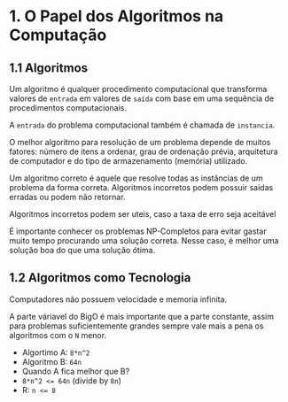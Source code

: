 # 1. O Papel dos Algoritmos na Computação

## 1.1 Algoritmos

Um algoritmo é qualquer procedimento computacional que transforma valores de `entrada` em valores de `saída` com base em
uma sequência de procedimentos computacionais.

A `entrada` do problema computacional também é chamada de `instancia`.

O melhor algoritmo para resolução de um problema depende de muitos fatores: número de itens a ordenar, grau de ordenação
prévia, arquitetura de computador e do tipo de armazenamento (memória) utilizado.

Um algoritmo correto é aquele que resolve todas as instâncias de um problema da forma correta. Algoritmos incorretos podem
possuir saidas erradas ou podem não retornar.

Algoritmos incorretos podem ser uteis, caso a taxa de erro seja aceitável

É importante conhecer os problemas NP-Completos para evitar gastar muito tempo procurando uma solução correta. Nesse caso,
é melhor uma solução boa do que uma solução ótima.

## 1.2 Algoritmos como Tecnologia

Computadores não possuem velocidade e memoria infinita.

A parte váriavel do BigO é mais importante que a parte constante, assim para problemas suficientemente grandes sempre vale
mais a pena os algoritmos com o `N` menor.

* Algortimo A: `8*n^2`
* Algoritmo B: `64n`
* Quando A fica melhor que B?
* `8*n^2 <= 64n` (divide by `8n`)
* R: `n <= 8`

